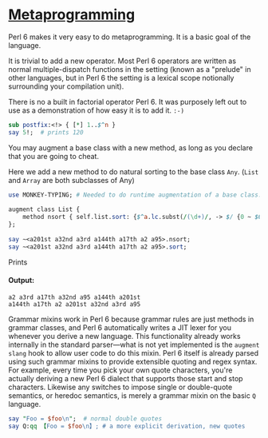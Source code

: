 [1]: https://rosettacode.org/wiki/Metaprogramming

# [Metaprogramming][1]

Perl 6 makes it very easy to do metaprogramming. It is a basic goal of the language.



It is trivial to add a new operator. Most Perl 6 operators are written as normal multiple-dispatch functions in the setting (known as a "prelude" in other languages, but in Perl 6 the setting is a lexical scope notionally surrounding your compilation unit).



There is no a built in factorial operator Perl 6. It was purposely left out to use as a demonstration of how easy it is to add it. `:-)`

```perl
sub postfix:<!> { [*] 1..$^n }
say 5!;  # prints 120
```


You may augment a base class with a new method, as long as you declare that you are going to cheat.



Here we add a new method to do natural sorting to the base class `Any`. (`List` and `Array` are both subclasses of Any)

```perl
use MONKEY-TYPING; # Needed to do runtime augmentation of a base class.
 
augment class List {
    method nsort { self.list.sort: {$^a.lc.subst(/(\d+)/, -> $/ {0 ~ $0.chars.chr ~ $0 }, :g) ~ "\x0" ~ $^a} }
};
 
say ~<a201st a32nd a3rd a144th a17th a2 a95>.nsort;
say ~<a201st a32nd a3rd a144th a17th a2 a95>.sort;
```


Prints


#### Output:
```
a2 a3rd a17th a32nd a95 a144th a201st
a144th a17th a2 a201st a32nd a3rd a95
```


Grammar mixins work in Perl 6 because grammar rules are just methods in grammar classes, and Perl 6 automatically writes a JIT lexer for you whenever you derive a new language. This functionality already works internally in the standard parser—what is not yet implemented is the `augment slang` hook to allow user code to do this mixin. Perl 6 itself is already parsed using such grammar mixins to provide extensible quoting and regex syntax. For example, every time you pick your own quote characters, you're actually deriving a new Perl 6 dialect that supports those start and stop characters. Likewise any switches to impose single or double-quote semantics, or heredoc semantics, is merely a grammar mixin on the basic `Q` language.

```perl
say "Foo = $foo\n";  # normal double quotes
say Q:qq 【Foo = $foo\n】; # a more explicit derivation, new quotes
```